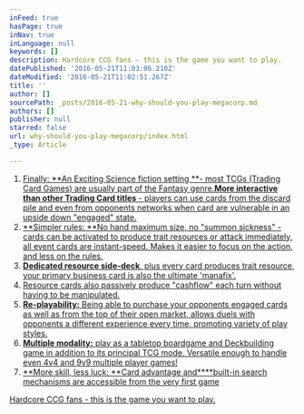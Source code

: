 ```yaml
---
inFeed: true
hasPage: true
inNav: true
inLanguage: null
keywords: []
description: Hardcore CCG fans - this is the game you want to play.
datePublished: '2016-05-21T11:03:06.210Z'
dateModified: '2016-05-21T11:02:51.267Z'
title: ''
author: []
sourcePath: _posts/2016-05-21-why-should-you-play-megacorp.md
authors: []
publisher: null
starred: false
url: why-should-you-play-megacorp/index.html
_type: Article

---
```

1. [Finally: **An Exciting Science fiction setting **- most TCGs (Trading Card Games) are usually part of the Fantasy genre.][0][**More interactive than other Trading Card titles** - players can use cards from the discard pile and even from opponents networks when card are vulnerable in an upside down "engaged" state.][0]
2. [**Simpler rules: **No hand maximum size, no "summon sickness" - cards can be activated to produce trait resources or attack immediately, all event cards are instant-speed. Makes it easier to focus on the action, and less on the rules.][0]
3. [**Dedicated resource side-deck**, plus every card produces trait resource, your primary business card is also the ultimate 'manafix'. ][0]
4. [Resource cards also passively produce "cashflow" each turn without having to be manipulated.][0]
5. [**Re-playability:** Being able to purchase your opponents engaged cards as well as from the top of their open market, allows duels with opponents a different experience every time, promoting variety of play styles.][0]
6. [**Multiple modality:** play as a tabletop boardgame and Deckbuilding game in addition to its principal TCG mode. Versatile enough to handle even 4v4 and 9v9 multiple player games!][0]
7. [**More skill, less luck: **Card advantage and****built-in search mechanisms are accessible from the very first game][0]

[Hardcore CCG fans - this is the game you want to play.][0]

[0]: null